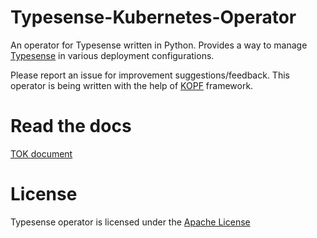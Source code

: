 # Typesense-Kubernetes-Operator
An operator for Typesense written in Python. Provides a way to manage [Typesense](https://typesense.org/) in various deployment configurations.

Please report an issue for improvement suggestions/feedback. This operator is being written with the help of [KOPF](https://github.com/nolar/kopf) framework.

# Read the docs
[TOK document](https://sai3010.github.io/Typesense-Kubernetes-Operator/)

# License
Typesense operator is licensed under the [Apache License](./LICENSE)
